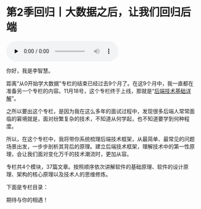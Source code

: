 # 第2季回归丨大数据之后，让我们回归后端

<audio id="audio" title="第2季回归丨大数据之后，让我们回归后端" controls="" preload="none"><source id="mp3" src="https://static001.geekbang.org/resource/audio/d3/cf/d39233a509b3fc3b6b421194511ea5cf.mp3"></audio>

你好，我是李智慧。

距离“从0开始学大数据”专栏的结束已经过去9个月了。在这9个月中，我一直都在准备另一个专栏的内容。11月18号，这个专栏终于上线，那就是“[后端技术基础详解](https://time.geekbang.org/column/intro/254?utm_term=zeusE44XI&amp;utm_source=geektime&amp;utm_medium=dashuju)”。

之所以要出这个专栏，是因为我在这么多年的面试过程中，发现很多后端人常常面临的窘境就是，面对纷繁复杂的技术，不知道从何学起，也不知道要学到何种程度。

所以，在这个专栏中，我将带你系统梳理后端技术框架，从最简单、最常见的问题场景出发，一步步剖析其背后的原理。建立后端技术框架，理解技术中的第一性原理，会让我们面对变化万千的技术潮流时，更加从容。

专栏共4个模块，37篇文章。按照顺序依次讲解软件的基础原理、软件的设计原理、架构的核心原理以及技术人的思维修炼。

下面是专栏目录：

<img src="https://static001.geekbang.org/resource/image/0e/90/0e4c7f1b5acafa8bf8ed829fda702f90.jpg" alt=""><br>
期待与你的相遇！

[<img src="https://static001.geekbang.org/resource/image/d2/b6/d2194c139130946737870ef207a75ab6.jpg" alt="">](https://time.geekbang.org/column/intro/254?utm_term=zeusE44XI&amp;utm_source=geektime&amp;utm_medium=dashuju)
